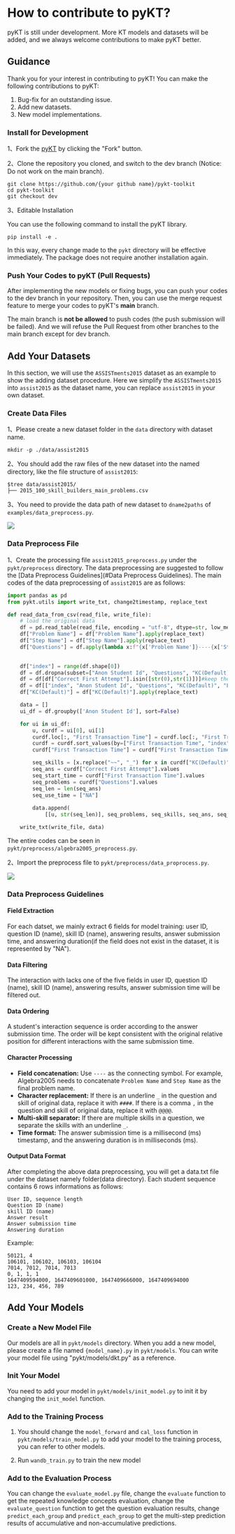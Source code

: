 # How to contribute to pyKT?
pyKT is still under development. More KT models and datasets will be added, and we always welcome contributions to make pyKT better. 


## Guidance

Thank you for your interest in contributing to pyKT! You can make the following contributions to pyKT:
1. Bug-fix for an outstanding issue.
2. Add new datasets.
3. New model implementations.

### Install for Development

1、Fork the [pyKT](https://github.com/pykt-team/pykt-toolkit) by clicking the "Fork" button.

2、Clone the repository you cloned, and switch to the dev branch (Notice: Do not work on the main branch).

```shell
git clone https://github.com/{your github name}/pykt-toolkit
cd pykt-toolkit
git checkout dev
```

3、Editable Installation

You can use the following command to install the pyKT library. 

```shell
pip install -e .
```

In this way, every change made to the `pykt` directory will be effective immediately. The package does not require another installation again.

### Push Your Codes to pyKT (Pull Requests)
After implementing the new models or fixing bugs, you can push your codes to the dev branch in your repository. Then, you can use the merge request feature to merge your codes to pyKT's **main** branch.

The main branch is **not be allowed** to push codes (the push submission will be failed). And we will refuse the Pull Request from other branches to the main branch except for dev branch.

## Add Your Datasets

In this section, we will use the `ASSISTments2015` dataset as an example to show the adding dataset procedure. Here we simplify the  `ASSISTments2015` into `assist2015` as the dataset name, you can replace `assist2015` in your own dataset.

### Create Data Files
1、Please create a new dataset folder in the `data` directory with dataset name. 

```shell
mkdir -p ./data/assist2015
```

2、You should add the raw files of the new dataset into the named directory, like the file structure of `assist2015`:

```shell
$tree data/assist2015/
├── 2015_100_skill_builders_main_problems.csv
```

3、You need to provide the data path of new dataset to `dname2paths` of `examples/data_preprocess.py`.

![](../pics/dataset-add_data_path.jpg)

### Data Preprocess File

1、Create the processing file `assist2015_preprocess.py` under the `pykt/preprocess` directory. The data preprocessing are suggested to follow the [Data Preprocess Guidelines](#Data Preprocess Guidelines). The main codes of the data preprocessing of `assist2015` are as follows:

```python
import pandas as pd
from pykt.utils import write_txt, change2timestamp, replace_text

def read_data_from_csv(read_file, write_file):
    # load the original data
    df = pd.read_table(read_file, encoding = "utf-8", dtype=str, low_memory=False)
    df["Problem Name"] = df["Problem Name"].apply(replace_text)
    df["Step Name"] = df["Step Name"].apply(replace_text)
    df["Questions"] = df.apply(lambda x:f"{x['Problem Name']}----{x['Step Name']}",axis=1)
    

    df["index"] = range(df.shape[0])
    df = df.dropna(subset=["Anon Student Id", "Questions", "KC(Default)", "First Transaction Time", "Correct First Attempt"])
    df = df[df["Correct First Attempt"].isin([str(0),str(1)])]#keep the interaction which response in [0,1]
    df = df[["index", "Anon Student Id", "Questions", "KC(Default)", "First Transaction Time", "Correct First Attempt"]]
    df["KC(Default)"] = df["KC(Default)"].apply(replace_text)

    data = []
    ui_df = df.groupby(['Anon Student Id'], sort=False)

    for ui in ui_df:
        u, curdf = ui[0], ui[1]
        curdf.loc[:, "First Transaction Time"] = curdf.loc[:, "First Transaction Time"].apply(lambda t: change2timestamp(t))
        curdf = curdf.sort_values(by=["First Transaction Time", "index"])
        curdf["First Transaction Time"] = curdf["First Transaction Time"].astype(str)

        seq_skills = [x.replace("~~", "_") for x in curdf["KC(Default)"].values]
        seq_ans = curdf["Correct First Attempt"].values
        seq_start_time = curdf["First Transaction Time"].values
        seq_problems = curdf["Questions"].values
        seq_len = len(seq_ans)
        seq_use_time = ["NA"]
        
        data.append(
            [[u, str(seq_len)], seq_problems, seq_skills, seq_ans, seq_start_time, seq_use_time])

    write_txt(write_file, data)
```
The entire codes can be seen in `pykt/preprocess/algebra2005_preprocess.py`.

2、Import the preprocess file to `pykt/preprocess/data_proprocess.py`.


![](../pics/dataset-import.jpg)



### Data Preprocess Guidelines
#### Field Extraction

For each datset, we mainly extract 6 fields for model training: user ID, question ID (name), skill ID (name), answering results, answer submission time, and answering duration(if the field does not exist in the dataset, it is represented by "NA").

#### Data Filtering

The interaction with lacks one of the five fields in user ID, question ID (name), skill ID (name), answering results, answer submission time will be filtered out.

#### Data Ordering

A student's interaction sequence is order according to the answer submission time. The order will be kept consistent with the original relative position for different interactions with the same submission time.

#### Character Processing

- **Field concatenation:** Use `----` as the connecting symbol. For example, Algebra2005 needs to concatenate `Problem Name` and `Step Name` as the final problem name.
- **Character replacement:** If there is an underline `_` in the question and skill of original data, replace it with `####`. If there is a comma `,` in the question and skill of original data, replace it with `@@@@`.
- **Multi-skill separator:** If there are multiple skills in a question, we separate the skills with an underline `_`.
- **Time format:** The answer submission time is a millisecond (ms) timestamp, and the answering duration is in milliseconds (ms).

#### Output Data Format

After completing the above data preprocessing, you will get a data.txt file under the dataset namely folder(data directory). Each student sequence contains 6 rows informations as follows:

```
User ID, sequence length
Question ID (name)
skill ID (name)
Answer result
Answer submission time
Answering duration
```

Example:

```
50121, 4 
106101, 106102, 106103, 106104 
7014, 7012, 7014, 7013 
0, 1, 1, 1 
1647409594000, 1647409601000, 1647409666000, 1647409694000 
123, 234, 456, 789 
```



## Add Your Models
### Create a New Model File
Our models are all in `pykt/models` directory. When you add a new model, please create a file named `{model_name}.py` in `pykt/models`. 
You can write your model file using "pykt/models/dkt.py" as a reference.

### Init Your Model
You need to add your model in `pykt/models/init_model.py` to init it by changing the `init_model` function.

### Add to the Training Process

1. You should change the `model_forward` and `cal_loss` function in `pykt/models/train_model.py` to add your model to the training process, you can refer to other models.

2. Run `wandb_train.py` to train the new model

### Add to the Evaluation Process
You can change the `evaluate_model.py` file, change the `evaluate` function to get the repeated knowledge concepts evaluation,  change the `evaluate_question` function to get the question evaluation results, change `predict_each_group` and `predict_each_group` to get the multi-step prediction results of accumulative and non-accumulative predictions.
